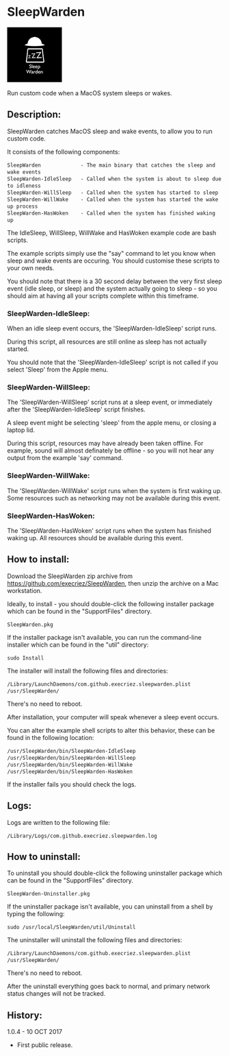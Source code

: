 # SleepWarden
![Logo](images/SleepWarden.jpg "Logo")

Run custom code when a MacOS system sleeps or wakes.

## Description:

SleepWarden catches MacOS sleep and wake events, to allow you to run custom code.

It consists of the following components:

	SleepWarden             - The main binary that catches the sleep and wake events
	SleepWarden-IdleSleep   - Called when the system is about to sleep due to idleness
	SleepWarden-WillSleep   - Called when the system has started to sleep
	SleepWarden-WillWake    - Called when the system has started the wake up process
	SleepWarden-HasWoken    - Called when the system has finished waking up

The IdleSleep, WillSleep, WillWake and HasWoken example code are bash scripts.

The example scripts simply use the "say" command to let you know when sleep and wake events are occuring. You should customise these scripts to your own needs.

You should note that there is a 30 second delay between the very first sleep event (idle sleep, or sleep) and the system actually going to sleep - so you should aim at having all your scripts complete within this timeframe.

### SleepWarden-IdleSleep:

When an idle sleep event occurs, the 'SleepWarden-IdleSleep' script runs.

During this script, all resources are still online as sleep has not actually started.

You should note that the 'SleepWarden-IdleSleep' script is not called if you select 'Sleep' from the Apple menu.

### SleepWarden-WillSleep:

The 'SleepWarden-WillSleep' script runs at a sleep event, or immediately after the 'SleepWarden-IdleSleep' script finishes. 

A sleep event might be selecting 'sleep' from the apple menu, or closing a laptop lid.

During this script, resources may have already been taken offline. For example, sound will almost definately be offline - so you will not hear any output from the example 'say' command.

### SleepWarden-WillWake:

The 'SleepWarden-WillWake' script runs when the system is first waking up. Some resources such as networking may not be available during this event.
 
### SleepWarden-HasWoken:

The 'SleepWarden-HasWoken' script runs when the system has finished waking up. All resources should be available during this event.
 
## How to install:

Download the SleepWarden zip archive from <https://github.com/execriez/SleepWarden>, then unzip the archive on a Mac workstation.

Ideally, to install - you should double-click the following installer package which can be found in the "SupportFiles" directory.

	SleepWarden.pkg
	
If the installer package isn't available, you can run the command-line installer which can be found in the "util" directory:

	sudo Install

The installer will install the following files and directories:

	/Library/LaunchDaemons/com.github.execriez.sleepwarden.plist
	/usr/SleepWarden/

There's no need to reboot.

After installation, your computer will speak whenever a sleep event occurs.

You can alter the example shell scripts to alter this behavior, these can be found in the following location:

	/usr/SleepWarden/bin/SleepWarden-IdleSleep
	/usr/SleepWarden/bin/SleepWarden-WillSleep
	/usr/SleepWarden/bin/SleepWarden-WillWake
	/usr/SleepWarden/bin/SleepWarden-HasWoken

If the installer fails you should check the logs.

## Logs:

Logs are written to the following file:

	/Library/Logs/com.github.execriez.sleepwarden.log

## How to uninstall:

To uninstall you should double-click the following uninstaller package which can be found in the "SupportFiles" directory.

	SleepWarden-Uninstaller.pkg
	
If the uninstaller package isn't available, you can uninstall from a shell by typing the following:

	sudo /usr/local/SleepWarden/util/Uninstall

The uninstaller will uninstall the following files and directories:

	/Library/LaunchDaemons/com.github.execriez.sleepwarden.plist
	/usr/SleepWarden/

There's no need to reboot.

After the uninstall everything goes back to normal, and primary network status changes will not be tracked.

## History:

1.0.4 - 10 OCT 2017

* First public release.
